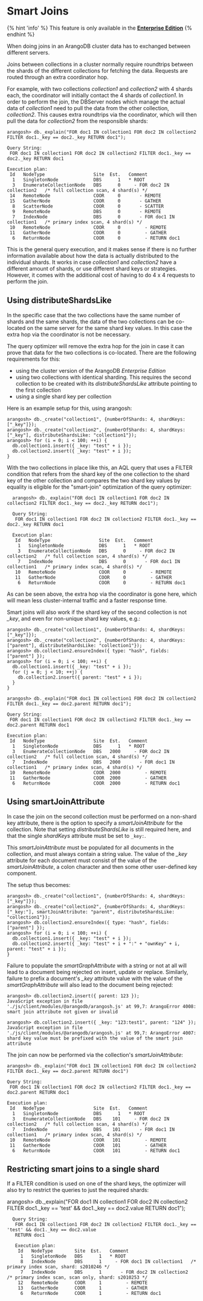 Smart Joins
===========

{% hint 'info' %}
This feature is only available in the
[**Enterprise Edition**](https://www.arangodb.com/why-arangodb/arangodb-enterprise/)
{% endhint %}

When doing joins in an ArangoDB cluster data has to exchanged between different servers.

Joins between collections in a cluster normally require roundtrips between the shards of 
the different collections for fetching the data. Requests are routed through an extra
coordinator hop.

For example, with two collections *collection1* and *collection2* with 4 shards each,
the coordinator will initially contact the 4 shards of *collection1*. In order to perform
the join, the DBServer nodes which manage the actual data of *collection1* need to pull
the data from the other collection, *collection2*. This causes extra roundtrips via the
coordinator, which will then pull the data for *collection2* from the responsible shards:

    arangosh> db._explain("FOR doc1 IN collection1 FOR doc2 IN collection2 FILTER doc1._key == doc2._key RETURN doc1");

    Query String:
     FOR doc1 IN collection1 FOR doc2 IN collection2 FILTER doc1._key == doc2._key RETURN doc1

    Execution plan:
     Id   NodeType                  Site  Est.   Comment
      1   SingletonNode             DBS      1   * ROOT
      3   EnumerateCollectionNode   DBS      0     - FOR doc2 IN collection2   /* full collection scan, 4 shard(s) */
     14   RemoteNode                COOR     0       - REMOTE
     15   GatherNode                COOR     0       - GATHER
      8   ScatterNode               COOR     0       - SCATTER
      9   RemoteNode                DBS      0       - REMOTE
      7   IndexNode                 DBS      0       - FOR doc1 IN collection1   /* primary index scan, 4 shard(s) */
     10   RemoteNode                COOR     0         - REMOTE
     11   GatherNode                COOR     0         - GATHER
      6   ReturnNode                COOR     0         - RETURN doc1

This is the general query execution, and it makes sense if there is no further
information available about how the data is actually distributed to the individual
shards. It works in case *collection1* and *collection2* have a different amount
of shards, or use different shard keys or strategies. However, it comes with the
additional cost of having to do 4 x 4 requests to perform the join.

Using distributeShardsLike
--------------------------

In the specific case that the two collections have the same number of shards and
the same shards, the data of the two collections can be co-located on the same
server for the same shard key values. In this case the extra hop via the coordinator
is not be necessary.

The query optimizer will remove the extra hop for the join in case it can prove
that data for the two collections is co-located. There are the following requirements
for this:

* using the cluster version of the ArangoDB *Enterprise Edition*
* using two collections with identical sharding. This requires the second collection
  to be created with its *distributeShardsLike* attribute pointing to the first
  collection
* using a single shard key per collection

Here is an example setup for this, using arangosh:

    arangosh> db._create("collection1", {numberOfShards: 4, shardKeys: ["_key"]});
    arangosh> db._create("collection2", {numberOfShards: 4, shardKeys: ["_key"], distributeShardsLike: "collection1"});
    arangosh> for (i = 0; i < 100; ++i) { 
      db.collection1.insert({ _key: "test" + i }); 
      db.collection2.insert({ _key: "test" + i }); 
    }

With the two collections in place like this, an AQL query that uses a FILTER condition
that refers from the shard key of the one collection to the shard key of the other collection
and compares the two shard key values by equality is eligible for the "smart-join"
optimization of the query optimizer:

      arangosh> db._explain("FOR doc1 IN collection1 FOR doc2 IN collection2 FILTER doc1._key == doc2._key RETURN doc1");

      Query String:
       FOR doc1 IN collection1 FOR doc2 IN collection2 FILTER doc1._key == doc2._key RETURN doc1

      Execution plan:
       Id   NodeType                  Site  Est.   Comment
        1   SingletonNode             DBS      1   * ROOT
        3   EnumerateCollectionNode   DBS      0     - FOR doc2 IN collection2   /* full collection scan, 4 shard(s) */
        7   IndexNode                 DBS      0       - FOR doc1 IN collection1   /* primary index scan, 4 shard(s) */
       10   RemoteNode                COOR     0         - REMOTE
       11   GatherNode                COOR     0         - GATHER 
        6   ReturnNode                COOR     0         - RETURN doc1

As can be seen above, the extra hop via the coordinator is gone here, which will mean
less cluster-internal traffic and a faster response time.


Smart joins will also work if the shard key of the second collection is not *_key*,
and even for non-unique shard key values, e.g.:

    arangosh> db._create("collection1", {numberOfShards: 4, shardKeys: ["_key"]});
    arangosh> db._create("collection2", {numberOfShards: 4, shardKeys: ["parent"], distributeShardsLike: "collection1"});
    arangosh> db.collection2.ensureIndex({ type: "hash", fields: ["parent"] });
    arangosh> for (i = 0; i < 100; ++i) { 
      db.collection1.insert({ _key: "test" + i }); 
      for (j = 0; j < 10; ++j) {
        db.collection2.insert({ parent: "test" + i });
      }
    }

    arangosh> db._explain("FOR doc1 IN collection1 FOR doc2 IN collection2 FILTER doc1._key == doc2.parent RETURN doc1");
    
    Query String:
     FOR doc1 IN collection1 FOR doc2 IN collection2 FILTER doc1._key == doc2.parent RETURN doc1

    Execution plan:
     Id   NodeType                  Site  Est.   Comment
      1   SingletonNode             DBS      1   * ROOT
      3   EnumerateCollectionNode   DBS   2000     - FOR doc2 IN collection2   /* full collection scan, 4 shard(s) */
      7   IndexNode                 DBS   2000       - FOR doc1 IN collection1   /* primary index scan, 4 shard(s) */
     10   RemoteNode                COOR  2000         - REMOTE
     11   GatherNode                COOR  2000         - GATHER 
      6   ReturnNode                COOR  2000         - RETURN doc1


Using smartJoinAttribute
------------------------

In case the join on the second collection must be performed on a non-shard key
attribute, there is the option to specify a *smartJoinAttribute* for the collection.
Note that setting *distributeShardsLike* is still required here, and that the
single *shardKeys* attribute must be set to `_key:`.

This *smartJoinAttribute* must be populated for all documents in the collection,
and must always contain a string value. The value of the *_key* attribute for each
document must consist of the value of the *smartJoinAttribute*, a colon character
and then some other user-defined key component.

The setup thus becomes:

    arangosh> db._create("collection1", {numberOfShards: 4, shardKeys: ["_key"]});
    arangosh> db._create("collection2", {numberOfShards: 4, shardKeys: ["_key:"], smartJoinAttribute: "parent", distributeShardsLike: "collection1"});
    arangosh> db.collection2.ensureIndex({ type: "hash", fields: ["parent"] });
    arangosh> for (i = 0; i < 100; ++i) { 
      db.collection1.insert({ _key: "test" + i }); 
      db.collection2.insert({ _key: "test" + i + ":" + "ownKey" + i, parent: "test" + i }); 
    }

Failure to populate the *smartGraphAttribute* with a string or not at all will lead
to a document being rejected on insert, update or replace. Similarly, failure to
prefix a document's *_key* attribute value with the value of the *smartGraphAttribute*
will also lead to the document being rejected:

    arangosh> db.collection2.insert({ parent: 123 });
    JavaScript exception in file './js/client/modules/@arangodb/arangosh.js' at 99,7: ArangoError 4008: smart join attribute not given or invalid

    arangosh> db.collection2.insert({ _key: "123:test1", parent: "124" });
    JavaScript exception in file './js/client/modules/@arangodb/arangosh.js' at 99,7: ArangoError 4007: shard key value must be prefixed with the value of the smart join attribute

The join can now be performed via the collection's *smartJoinAttribute*:

    arangosh> db._explain("FOR doc1 IN collection1 FOR doc2 IN collection2 FILTER doc1._key == doc2.parent RETURN doc1")

    Query String:
     FOR doc1 IN collection1 FOR doc2 IN collection2 FILTER doc1._key == doc2.parent RETURN doc1

    Execution plan:
     Id   NodeType                  Site  Est.   Comment
      1   SingletonNode             DBS      1   * ROOT
      3   EnumerateCollectionNode   DBS    101     - FOR doc2 IN collection2   /* full collection scan, 4 shard(s) */
      7   IndexNode                 DBS    101       - FOR doc1 IN collection1   /* primary index scan, 4 shard(s) */
     10   RemoteNode                COOR   101         - REMOTE
     11   GatherNode                COOR   101         - GATHER 
      6   ReturnNode                COOR   101         - RETURN doc1


Restricting smart joins to a single shard
-----------------------------------------

If a FILTER condition is used on one of the shard keys, the optimizer will also try
to restrict the queries to just the required shards:

arangosh> db._explain("FOR doc1 IN collection1 FOR doc2 IN collection2 FILTER doc1._key == 'test' && doc1._key == doc2.value RETURN doc1");

      Query String:
       FOR doc1 IN collection1 FOR doc2 IN collection2 FILTER doc1._key == 'test' && doc1._key == doc2.value 
       RETURN doc1

       Execution plan:
        Id   NodeType        Site  Est.   Comment
         1   SingletonNode   DBS      1   * ROOT
         8   IndexNode       DBS      1     - FOR doc1 IN collection1   /* primary index scan, shard: s2010246 */
         7   IndexNode       DBS      1       - FOR doc2 IN collection2   /* primary index scan, scan only, shard: s2010253 */
        12   RemoteNode      COOR     1         - REMOTE
        13   GatherNode      COOR     1         - GATHER 
         6   ReturnNode      COOR     1         - RETURN doc1
